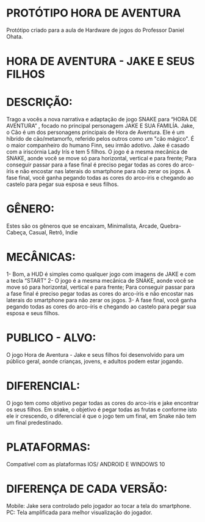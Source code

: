 # PROTÓTIPO HORA DE AVENTURA #

Protótipo criado para a aula de Hardware de jogos do Professor Daniel Ohata.

# HORA DE AVENTURA - JAKE E SEUS FILHOS #

# DESCRIÇÃO: #
Trago a vocês a nova narrativa e adaptação de jogo SNAKE  para “HORA DE AVENTURA” , focado no principal personagem JAKE E SUA FAMILÍA.
Jake, o Cão é um dos personagens principais de Hora de Aventura. Ele é um híbrido de cão/metamorfo, referido pelos outros como um "cão mágico". É o maior companheiro do humano Finn, seu irmão adotivo. Jake é casado com a iriscórnia Lady Irís e tem 5 filhos. 
O jogo é a mesma mecânica de SNAKE, aonde você se move só para horizontal, vertical e para frente; Para conseguir passar para a fase final é preciso pegar todas as cores do arco-íris e não encostar nas laterais do smartphone para não zerar os jogos. A fase final, você ganha pegando todas as cores do arco-íris e chegando ao castelo para pegar sua esposa e seus filhos.

# GÊNERO: #

Estes são os gêneros que se encaixam, Minimalista, Arcade, Quebra-Cabeça, Casual, Retrô, Indie


# MECÂNICAS: #

1- Bom, a HUD é simples como qualquer jogo com imagens de JAKE e com a tecla “START”
2- O jogo é a mesma mecânica de SNAKE, aonde você se move só para horizontal, vertical e para frente; Para conseguir passar para a fase final é preciso pegar todas as cores do arco-íris e não encostar nas laterais do smartphone para não zerar os jogos. 
3- A fase final, você ganha pegando todas as cores do arco-íris e chegando ao castelo para pegar sua esposa e seus filhos.


# PUBLICO - ALVO: #

O jogo Hora de Aventura - Jake e seus filhos foi desenvolvido para um público geral, aonde crianças, jovens, e adultos podem estar jogando.



# DIFERENCIAL: #

O jogo tem como objetivo pegar todas as cores do arco-iris e jake encontrar os seus filhos. Em snake, o objetivo é pegar todas as frutas e conforme isto ele ir crescendo, o diferencial é que o jogo tem um final, em Snake não tem um final predestinado.



# PLATAFORMAS: #

Compatível com as plataformas IOS/ ANDROID E WINDOWS 10


# DIFERENÇA DE CADA VERSÃO: #

Mobile: Jake sera controlado pelo jogador ao tocar a tela do smartphone.
PC: Tela amplificada para melhor visualização do jogador.

